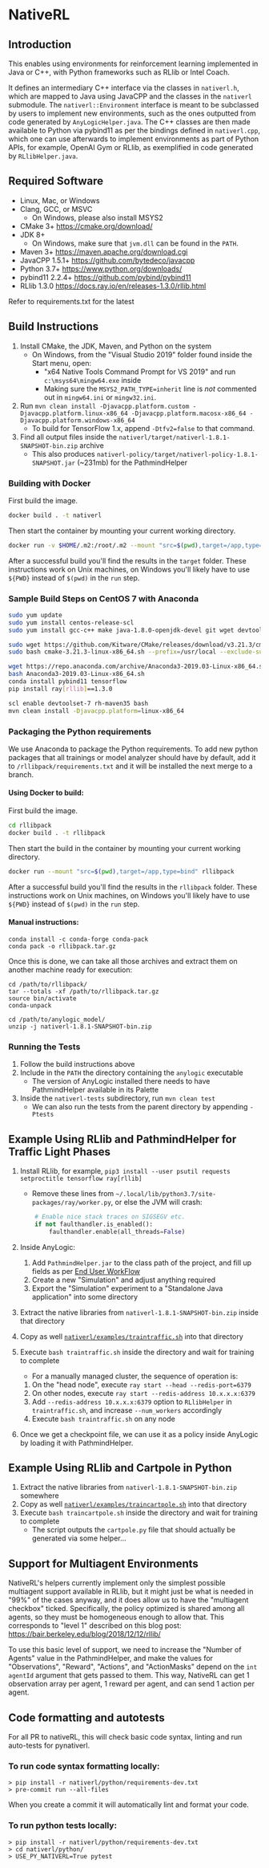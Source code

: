 # NativeRL

## Introduction

This enables using environments for reinforcement learning implemented in Java or C++, with Python frameworks such as RLlib or Intel Coach.

It defines an intermediary C++ interface via the classes in `nativerl.h`, which are mapped to Java using JavaCPP and the classes in the `nativerl` submodule. The `nativerl::Environment` interface is meant to be subclassed by users to implement new environments, such as the ones outputted from code generated by `AnyLogicHelper.java`. The C++ classes are then made available to Python via pybind11 as per the bindings defined in `nativerl.cpp`, which one can use afterwards to implement environments as part of Python APIs, for example, OpenAI Gym or RLlib, as exemplified in code generated by `RLlibHelper.java`.

## Required Software

- Linux, Mac, or Windows
- Clang, GCC, or MSVC
  - On Windows, please also install MSYS2
- CMake 3+ https://cmake.org/download/
- JDK 8+
  - On Windows, make sure that `jvm.dll` can be found in the `PATH`.
- Maven 3+ https://maven.apache.org/download.cgi
- JavaCPP 1.5.1+ https://github.com/bytedeco/javacpp
- Python 3.7+ https://www.python.org/downloads/
- pybind11 2.2.4+ https://github.com/pybind/pybind11
- RLlib 1.3.0 https://docs.ray.io/en/releases-1.3.0/rllib.html

Refer to requirements.txt for the latest

## Build Instructions

1.  Install CMake, the JDK, Maven, and Python on the system
    - On Windows, from the "Visual Studio 2019" folder found inside the Start menu, open:
      - "x64 Native Tools Command Prompt for VS 2019" and run `c:\msys64\mingw64.exe` inside
      - Making sure the `MSYS2_PATH_TYPE=inherit` line is _not_ commented out in `mingw64.ini` or `mingw32.ini`.
2.  Run `mvn clean install -Djavacpp.platform.custom -Djavacpp.platform.linux-x86_64 -Djavacpp.platform.macosx-x86_64 -Djavacpp.platform.windows-x86_64`
    - To build for TensorFlow 1.x, append `-Dtfv2=false` to that command.
3.  Find all output files inside the `nativerl/target/nativerl-1.8.1-SNAPSHOT-bin.zip` archive
    - This also produces `nativerl-policy/target/nativerl-policy-1.8.1-SNAPSHOT.jar` (~231mb) for the PathmindHelper

### Building with Docker

First build the image.

```bash
docker build . -t nativerl
```

Then start the container by mounting your current working directory.

```bash
docker run -v $HOME/.m2:/root/.m2 --mount "src=$(pwd),target=/app,type=bind" nativerl
```

After a successful build you'll find the results in the `target` folder. These instructions work
on Unix machines, on Windows you'll likely have to use `${PWD}` instead of `$(pwd)` in the `run` step.

### Sample Build Steps on CentOS 7 with Anaconda

```bash
sudo yum update
sudo yum install centos-release-scl
sudo yum install gcc-c++ make java-1.8.0-openjdk-devel git wget devtoolset-7 rh-maven35

sudo wget https://github.com/Kitware/CMake/releases/download/v3.21.3/cmake-3.21.3-linux-x86_64.sh
sudo bash cmake-3.21.3-linux-x86_64.sh --prefix=/usr/local --exclude-subdir --skip-license

wget https://repo.anaconda.com/archive/Anaconda3-2019.03-Linux-x86_64.sh
bash Anaconda3-2019.03-Linux-x86_64.sh
conda install pybind11 tensorflow
pip install ray[rllib]==1.3.0

scl enable devtoolset-7 rh-maven35 bash
mvn clean install -Djavacpp.platform=linux-x86_64
```

### Packaging the Python requirements

We use Anaconda to package the Python requirements. To add new python packages that all trainings or model analyzer should have by default, add it to `/rllibpack/requirements.txt` and it will be installed the next merge to a branch.

#### Using Docker to build:

First build the image.

```bash
cd rllibpack
docker build . -t rllibpack
```

Then start the build in the container by mounting your current working directory.

```bash
docker run --mount "src=$(pwd),target=/app,type=bind" rllibpack
```

After a successful build you'll find the results in the `rllibpack` folder. These instructions work
on Unix machines, on Windows you'll likely have to use `${PWD}` instead of `$(pwd)` in the `run` step.

#### Manual instructions:

```
conda install -c conda-forge conda-pack
conda pack -o rllibpack.tar.gz
```

Once this is done, we can take all those archives and extract them on another machine ready for execution:

```
cd /path/to/rllibpack/
tar --totals -xf /path/to/rllibpack.tar.gz
source bin/activate
conda-unpack

cd /path/to/anylogic_model/
unzip -j nativerl-1.8.1-SNAPSHOT-bin.zip
```

### Running the Tests

1.  Follow the build instructions above
2.  Include in the `PATH` the directory containing the `anylogic` executable
    - The version of AnyLogic installed there needs to have PathmindHelper available in its Palette
3.  Inside the `nativerl-tests` subdirectory, run `mvn clean test`
    - We can also run the tests from the parent directory by appending `-Ptests`

## Example Using RLlib and PathmindHelper for Traffic Light Phases

1.  Install RLlib, for example, `pip3 install --user psutil requests setproctitle tensorflow ray[rllib]`

    - Remove these lines from `~/.local/lib/python3.7/site-packages/ray/worker.py`, or else the JVM will crash:

    ```python
        # Enable nice stack traces on SIGSEGV etc.
        if not faulthandler.is_enabled():
            faulthandler.enable(all_threads=False)
    ```

2.  Inside AnyLogic:

    1. Add `PathmindHelper.jar` to the class path of the project, and fill up fields as per [End User WorkFlow](PathmindPolicyHelper/README.md#end-user-workflow)
    2. Create a new "Simulation" and adjust anything required
    3. Export the "Simulation" experiment to a "Standalone Java application" into some directory

3.  Extract the native libraries from `nativerl-1.8.1-SNAPSHOT-bin.zip` inside that directory
4.  Copy as well [`nativerl/examples/traintraffic.sh`](nativerl/examples/traintraffic.sh) into that directory
5.  Execute `bash traintraffic.sh` inside the directory and wait for training to complete

    - For a manually managed cluster, the sequence of operation is:

    1. On the "head node", execute `ray start --head --redis-port=6379`
    2. On other nodes, execute `ray start --redis-address 10.x.x.x:6379`
    3. Add `--redis-address 10.x.x.x:6379` option to `RLlibHelper` in `traintraffic.sh`, and increase `--num_workers` accordingly
    4. Execute `bash traintraffic.sh` on any node

6.  Once we get a checkpoint file, we can use it as a policy inside AnyLogic by loading it with PathmindHelper.

## Example Using RLlib and Cartpole in Python

1.  Extract the native libraries from `nativerl-1.8.1-SNAPSHOT-bin.zip` somewhere
2.  Copy as well [`nativerl/examples/traincartpole.sh`](nativerl/examples/traincartpole.sh) into that directory
3.  Execute `bash traincartpole.sh` inside the directory and wait for training to complete
    - The script outputs the `cartpole.py` file that should actually be generated via some helper...

## Support for Multiagent Environments

NativeRL's helpers currently implement only the simplest possible multiagent support available in RLlib, but it might just be what is needed in "99%" of the cases anyway, and it does allow us to have the "multiagent checkbox" ticked. Specifically, the policy optimized is shared among all agents, so they must be homogeneous enough to allow that. This corresponds to "level 1" described on this blog post: https://bair.berkeley.edu/blog/2018/12/12/rllib/

To use this basic level of support, we need to increase the "Number of Agents" value in the PathmindHelper, and make the values for "Observations", "Reward", "Actions", and "ActionMasks" depend on the `int agentId` argument that gets passed to them. This way, NativeRL can get 1 observation array per agent, 1 reward per agent, and can send 1 action per agent.

## Code formatting and autotests

For all PR to nativeRL, this will check basic code syntax, linting and run auto-tests for pynativerl.

### To run code syntax formatting locally:

```
> pip install -r nativerl/python/requirements-dev.txt
> pre-commit run --all-files
```

When you create a commit it will automatically lint and format your code.

### To run python tests locally:

```
> pip install -r nativerl/python/requirements-dev.txt
> cd nativerl/python/
> USE_PY_NATIVERL=True pytest
```
